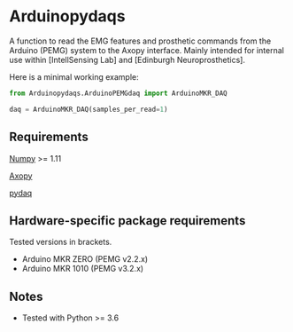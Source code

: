 # Arduinopydaqs

A function to read the EMG features and prosthetic commands from the Arduino (PEMG) system to the Axopy interface.
Mainly intended for internal use within [IntellSensing Lab] and [Edinburgh Neuroprosthetics].


Here is a minimal working example:

```python
from Arduinopydaqs.ArduinoPEMGdaq import ArduinoMKR_DAQ

daq = ArduinoMKR_DAQ(samples_per_read=1)
```


## Requirements
[Numpy](https://github.com/numpy/numpy) >= 1.11

[Axopy](https://github.com/intellsensing/axopy)

[pydaq](https://github.com/intellsensing/pydaqs)


## Hardware-specific package requirements
Tested versions in brackets.
* Arduino MKR ZERO (PEMG v2.2.x)
* Arduino MKR 1010 (PEMG v3.2.x)


## Notes
* Tested with Python >= 3.6
